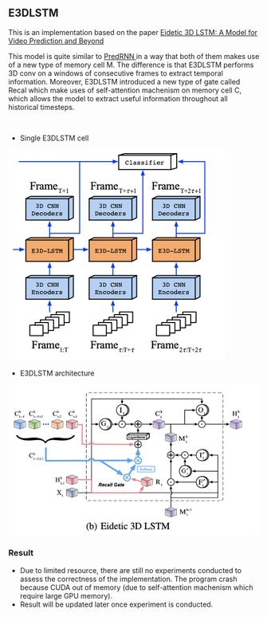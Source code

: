
## E3DLSTM

This is an implementation based on the paper <a href="https://openreview.net/forum?id=B1lKS2AqtX">Eidetic 3D LSTM: A Model for Video Prediction and Beyond </a> 

This model is quite similar to <a href="https://dl.acm.org/doi/10.5555/3294771.3294855">PredRNN </a> in a way that both of them makes use of a new type of memory cell M. The difference is that E3DLSTM performs 3D conv on a windows of consecutive frames to extract temporal information. Moreover, E3DLSTM introduced a new type of gate called Recal which make uses of self-attention machenism on memory cell C, which allows the model to extract useful information throughout all historical timesteps. 

<br/>

- Single E3DLSTM cell

 ![alt text](./cell.png)
<br/>

- E3DLSTM architecture

![alt text](./model.png)
<br/>

### Result
- Due to limited resource, there are still no experiments conducted to assess the correctness of the implementation. The program crash because CUDA out of memory (due to self-attention machenism which require large GPU memory). 
- Result will be updated later once experiment is conducted.
